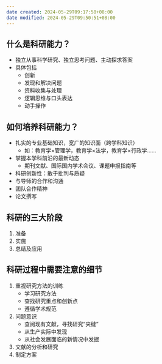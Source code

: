 ```yaml
---
date created: 2024-05-29T09:17:58+08:00
date modified: 2024-05-29T09:50:51+08:00
---
```

## 什么是科研能力？

- 独立从事科学研究、独立思考问题、主动探求答案
- 具体包括
	- 创新
	- 发现和解决问题
	- 资料收集与处理
	- 逻辑思维与口头表达
	- 动手操作

## 如何培养科研能力？

- 扎实的专业基础知识，宽广的知识面（跨学科知识）
	- 如：教育学×管理学，教育学×法学，教育学×行政学……
- 掌握本学科前沿的最新动态
	- 期刊文献、国际国内学术会议、课题申报指南等
- 科研创新性：敢于批判与质疑
- 与导师的合作和沟通
- 团队合作精神
- 论文撰写

## 科研的三大阶段

1. 准备
2. 实施
3. 总结及应用

## 科研过程中需要注意的细节

1. 重视研究方法的训练
	- 学习研究方法
	- 查找研究重点和创新点
	- 遵循学术规范
2. 问题意识
	- 查阅现有文献，寻找研究“夹缝”
	- 从生产实际中发现
	- 从社会发展面临的新情况中发掘
3. 文献的分析和研究
4. 制定方案